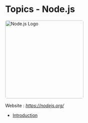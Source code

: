 # Topics - Node.js

<img src="node/assets/nodejs.png" alt="Node.js Logo" width="250" style="border-radius:5px" />

Website : _https://nodejs.org/_

-   [Introduction](/introduction)
